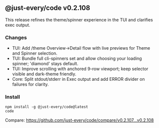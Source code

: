 ## @just-every/code v0.2.108

This release refines the theme/spinner experience in the TUI and clarifies exec output.

### Changes
- TUI: Add /theme Overview→Detail flow with live previews for Theme and Spinner selection.
- TUI: Bundle full cli-spinners set and allow choosing your loading spinner; 'diamond' stays default.
- TUI: Improve scrolling with anchored 9-row viewport; keep selector visible and dark-theme friendly.
- Core: Split stdout/stderr in Exec output and add ERROR divider on failures for clarity.

### Install
```
npm install -g @just-every/code@latest
code
```

Compare: https://github.com/just-every/code/compare/v0.2.107...v0.2.108

